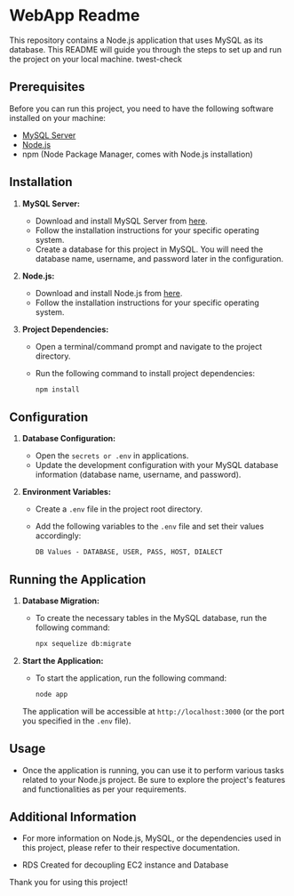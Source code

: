 # WebApp Readme

This repository contains a Node.js application that uses MySQL as its database. This README will guide you through the steps to set up and run the project on your local machine.
twest-check
## Prerequisites

Before you can run this project, you need to have the following software installed on your machine:

- [MySQL Server](https://dev.mysql.com/downloads/mysql/)
- [Node.js](https://nodejs.org/)
- npm (Node Package Manager, comes with Node.js installation)

## Installation

1. **MySQL Server:**

   - Download and install MySQL Server from [here](https://dev.mysql.com/downloads/mysql/).
   - Follow the installation instructions for your specific operating system.
   - Create a database for this project in MySQL. You will need the database name, username, and password later in the configuration.

2. **Node.js:**

   - Download and install Node.js from [here](https://nodejs.org/).
   - Follow the installation instructions for your specific operating system.

3. **Project Dependencies:**

   - Open a terminal/command prompt and navigate to the project directory.
   - Run the following command to install project dependencies:

     ```bash
     npm install
     ```

## Configuration

1. **Database Configuration:**

   - Open the `secrets or .env` in applications.
   - Update the development configuration with your MySQL database information (database name, username, and password).

2. **Environment Variables:**

   - Create a `.env` file in the project root directory.
   - Add the following variables to the `.env` file and set their values accordingly:

     ```
     DB Values - DATABASE, USER, PASS, HOST, DIALECT
     ```

## Running the Application

1. **Database Migration:**

   - To create the necessary tables in the MySQL database, run the following command:

     ```bash
     npx sequelize db:migrate
     ```

2. **Start the Application:**

   - To start the application, run the following command:

     ```bash
     node app
     ```

   The application will be accessible at `http://localhost:3000` (or the port you specified in the `.env` file).

## Usage

- Once the application is running, you can use it to perform various tasks related to your Node.js project. Be sure to explore the project's features and functionalities as per your requirements.

## Additional Information

- For more information on Node.js, MySQL, or the dependencies used in this project, please refer to their respective documentation.

- RDS Created for decoupling EC2 instance and Database

Thank you for using this project!
